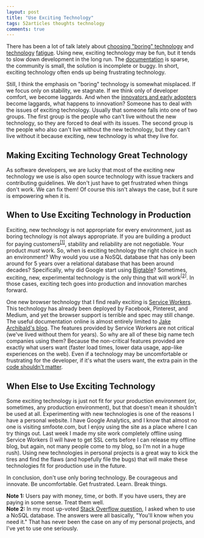 ```yaml
---
layout: post
title: "Use Exciting Technology"
tags: 52articles thoughts technology
comments: true
---
```


There has been a lot of talk lately about [choosing "boring" technology](http://mcfunley.com/choose-boring-technology) and [technology](http://www.quirksmode.org/blog/archives/2015/07/stop_pushing_th.html) [fatigue](https://www.nczonline.net/blog/2015/09/is-the-web-platform-getting-too-big/). Using new, exciting technology may be fun, but it tends to slow down development in the long run. The [documentation](http://smfoote.com/blog/2015/10/30/this-is-a-mess/) is sparse, the community is small, the solution is incomplete or buggy. In short, exciting technology often ends up being frustrating technology.

Still, I think the emphasis on "boring" technology is somewhat misplaced. If we focus only on stability, we stagnate. If we think only of developer comfort, we become laggards. And when the [innovators and early adopters](https://en.wikipedia.org/wiki/Diffusion_of_innovations) become laggards, what happens to innovation? Someone has to deal with the issues of exciting technology. Usually that someone falls into one of two groups. The first group is the people who can't live without the new technology, so they are forced to deal with its issues. The second group is the people who also can't live without the new technology, but they can't live without it because exciting, new technology is what they live for.

## Making Exciting Technology Great Technology

As software developers, we are lucky that most of the exciting new technology we use is also open source technology with issue trackers and contributing guidelines. We don't just have to get frustrated when things don't work. We can fix them! Of course this isn't always the case, but it sure is empowering when it is.

## When to Use Exciting Technology in Production

Exciting, new technology is not appropriate for every environment, just as boring technology is not always appropriate. If you are building a product for paying customers<sup><a href="#note-1">[1]</a></sup>, stability and reliability are not negotiable. Your product _must_ work. So, when is exciting technology the right choice in such an environment? Why would you use a NoSQL database that has only been around for 5 years over a relational database that has been around decades? Specifically, why did Google start using [Bigtable](https://en.wikipedia.org/wiki/Bigtable)? Sometimes, exciting, new, experimental technology is the only thing that will work<sup><a href="#note-2">[2]</a></sup>. In those cases, exciting tech goes into production and innovation marches forward.

One new browser technology that I find really exciting is [Service Workers](https://jakearchibald.com/2014/offline-cookbook/). This technology has already been deployed by Facebook, Pinterest, and Medium, and yet the browser support is terrible and spec may still change. The useful documentation online is almost entirely limited to [Jake Archibald's blog](https://jakearchibald.com/). The features provided by Service Workers are not critical (we've lived without them for years). So why are all of these big name tech companies using them? Because the non-critical features provided are exactly what users want (faster load times, lower data usage, app-like experiences on the web). Even if a technology may be uncomfortable or frustrating for the developer, if it's what the users want, the extra pain in the [code shouldn't matter](http://smfoote.com/blog/2015/11/06/code-doesnt-matter/).

## When Else to Use Exciting Technology

Some exciting technology is just not fit for your production environment (or, sometimes, any production environment), but that doesn't mean it shouldn't be used at all. Experimenting with new technologies is one of the reasons I have a personal website. I have Google Analytics, and I know that almost no one is visiting smfoote.com, but I enjoy using the site as a place where I can try things out. Last week I made my site work completely offline using Service Workers (I will have to get SSL certs before I can release my offline blog, but again, not many people come to my blog, so I'm not in a huge rush). Using new technologies in personal projects is a great way to kick the tires and find the flaws (and hopefully file the bugs) that will make these technologies fit for production use in the future.

In conclusion, don't use only boring technology. Be courageous and innovate. Be uncomfortable. Get frustrated. Learn. Break things.

<aside id="note-1"><b>Note 1:</b> Users pay with money, time, or both. If you have users, they are paying in some sense. Treat them well.</aside>

<aside id="note-2"><b>Note 2:</b> In my most up-voted <a href="http://stackoverflow.com/questions/3713313/when-should-i-use-a-nosql-database-instead-of-a-relational-database-is-it-okay">Stack Overflow question</a>, I asked when to use a NoSQL database. The answers were all basically, "You'll know when you need it." That has never been the case on any of my personal projects, and I've yet to use one seriously.</aside>
